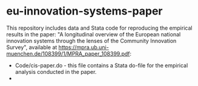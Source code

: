 # eu-innovation-systems-paper

This repository includes data and Stata code for reproducing the empirical results in the paper: "A longitudinal overview of the European national innovation systems through the lenses of the Community Innovation Survey", available at https://mpra.ub.uni-muenchen.de/108399/1/MPRA_paper_108399.pdf:

* Code/cis-paper.do - this file contains a Stata do-file for the empirical analysis conducted in the paper.
* 
